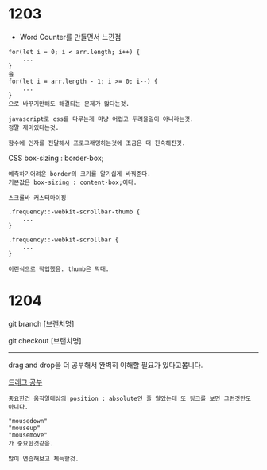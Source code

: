 <h1>
    1203
</h1>

- Word Counter를 만들면서 느낀점

```
for(let i = 0; i < arr.length; i++) {
    ...
}
을
for(let i = arr.length - 1; i >= 0; i--) {
    ...
}
으로 바꾸기만해도 해결되는 문제가 많다는것.
```

```
javascript로 css를 다루는게 마냥 어렵고 두려울일이 아니라는것.
정말 재미있다는것.
```

```
함수에 인자를 전달해서 프로그래밍하는것에 조금은 더 친숙해진것.
```



CSS box-sizing : border-box;

```
예측하기어려운 border의 크기를 알기쉽게 바꿔준다.
기본값은 box-sizing : content-box;이다.
```



```
스크롤바 커스터마이징

.frequency::-webkit-scrollbar-thumb {
    ...
}

.frequency::-webkit-scrollbar {
    ...
}

이런식으로 작업했음. thumb은 막대.
```



<h1>
    1204
</h1>

git branch [브랜치명]

git checkout [브랜치명]

<hr>

drag and drop을 더 공부해서 완벽히 이해할 필요가 있다고봅니다.

<a href = "https://www.kirupa.com/html5/drag.htm">드래그 공부</a>

```
중요한건 움직일대상의 position : absolute인 줄 알았는데 또 링크를 보면 그런것만도 아니다.

"mousedown"
"mouseup"
"mousemove"
가 중요한것같음.

많이 연습해보고 체득할것.
```

